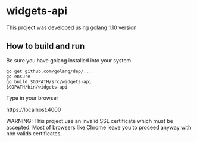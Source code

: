 # widgets-api

This project was developed using golang 1.10 version

## How to build and run

Be sure you have golang installed into your system
```
go get github.com/golang/dep/...
go ensure
go build $GOPATH/src/widgets-api
$GOPATH/bin/widgets-api
```

Type in your browser

https://localhost:4000

WARNING: This project use an invalid SSL certificate which must be accepted. Most of browsers like Chrome leave you to proceed anyway with non valids certificates.
